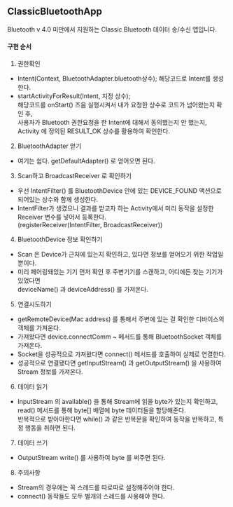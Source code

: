 ## ClassicBluetoothApp
Bluetooth v 4.0 미만에서 지원하는 Classic Bluetooth 데이터 송/수신 앱입니다.

#### 구현 순서     

1. 권한확인    
- Intent(Context, BluetoothAdapter.bluetooth상수); 해당코드로 Intent를 생성한다.    
- startActivityForResult(Intent, 지정 상수);    
해당코드를 onStart() 즈음 실행시켜서 내가 요청한 상수로 코드가 넘어왔는지 확인 후,     
사용자가 Bluetooth 권한요청을 한 Intent에 대해서 동의했는지 안 했는지, Activity 에 정의된 RESULT_OK 상수를 활용하여 확인한다.    

2. BluetoothAdapter 얻기    
- 여기는 쉽다. getDefaultAdapter() 로 얻어오면 된다.     

3. Scan하고 BroadcastReceiver 로 확인하기    
- 우선 IntentFilter() 를 BluetoothDevice 안에 있는 DEVICE_FOUND 액션으로 되어있는 상수와 함께 생성한다.    
- IntentFilter가 생겼으니 결과를 받고자 하는 Activity에서 미리 동작을 설정한 Receiver 변수를 넣어서 등록한다.    
(registerReceiver(IntentFilter, BroadcastReceiver))    

4. BluetoothDevice 정보 확인하기    
- Scan 은 Device가 근처에 있는지 확인하고, 있다면 정보를 얻어오기 위한 작업일 뿐이다.   
- 미리 페어링돼있는 기기 먼저 확인 후 주변기기를 스캔하고, 어디에든 찾는 기기가 있었다면     
deviceName() 과 deviceAddress() 를 가져온다.     

5. 연결시도하기    
- getRemoteDevice(Mac address) 를 통해서 주변에 있는 걸 확인한 디바이스의 객체를 가져온다.    
- 가져왔다면 device.connectComm ~ 메서드를 통해 BluetoothSocket 객체를 가져온다.     
- Socket을 성공적으로 가져왔다면 connect() 메서드를 호출하여 실제로 연결한다.    
- 성공적으로 연결됐다면 getInputStream() 과 getOutputStream() 을 사용하여 Stream 정보를 가져온다.     

6. 데이터 읽기    
- InputStream 의 available() 을 통해 Stream에 읽을 byte가 있는지 확인하고,    
read() 메서드를 통해 byte[] 배열에 byte 데이터들을 할당해준다.    
반복적으로 받아야한다면 while() 과 같은 반복문을 확인하여 동작을 반복하고, 특정 행동을 취하면 된다.    

7. 데이터 쓰기    
- OutputStream write() 를 사용하여 byte 를 써주면 된다.    

8. 주의사항    
- Stream의 경우에는 꼭 스레드를 따로따로 설정해주어야 한다.    
- connect() 동작들도 모두 별개의 스레드를 사용해야 한다.    
